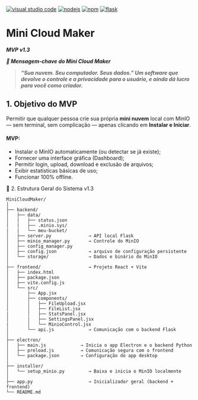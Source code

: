 [![visual studio code](https://img.shields.io/badge/ide-visual_studio_code_1.103.2-purple)](https://code.visualstudio.com/download)
[![nodejs](https://img.shields.io/badge/nodejs-24.7.0-blue)](https://nodejs.org/en/download/current)
[![npm](https://img.shields.io/badge/npm-11.5.1-blue)](https://nodejs.org/en/download/current)
[![flask](https://img.shields.io/badge/flask-blue)](https://flask.palletsprojects.com/en/stable/installation/)

# Mini Cloud Maker
***MVP v1.3***

***🧠 Mensagem-chave do Mini Cloud Maker***

> ***“Sua nuvem. Seu computador. Seus dados.”
> Um software que devolve o controle e a privacidade para o usuário,
> e ainda dá lucro para você como criador.***

## 1. Objetivo do MVP

Permitir que qualquer pessoa crie sua própria **mini nuvem** local com MinIO — sem terminal, sem complicação — apenas clicando em **Instalar e Iniciar**.

#### MVP:

- Instalar o MinIO automaticamente (ou detectar se já existe);
- Fornecer uma interface gráfica (Dashboard);
- Permitir login, upload, download e exclusão de arquivos;
- Exibir estatísticas básicas de uso;
- Funcionar 100% offline.

🧩 2. Estrutura Geral do Sistema v1.3
````
MiniCloudMaker/
│
├── backend/
│   ├── data/
│   |   ├── status.json
│   |   ├── .minio.sys/
|   |   └── meu-bucket/
│   ├── server.py              → API local Flask
│   ├── minio_manager.py       → Controle do MinIO
│   ├── config_manager.py      
│   ├── config.json            → arquivo de configuração persistente
│   └── storage/               → Dados e binário do MinIO
│
├── frontend/                  → Projeto React + Vite
│   ├── index.html
│   ├── package.json
│   ├── vite.config.js
│   └── src/
│       ├── App.jsx
│       ├── components/
│       │   ├── FileUpload.jsx
│       │   ├── FileList.jsx
|       │   ├── StatsPanel.jsx
│       |   ├── SettingsPanel.jsx
|       │   └── MinioControl.jsx 
│       └── api.js             → Comunicação com o backend Flask
│
├── electron/
│   ├── main.js             → Inicia o app Electron e o backend Python
│   ├── preload.js          → Comunicação segura com o frontend
│   └── package.json        → Configuração do app desktop
│
├── installer/
│   └── setup_minio.py         → Baixa e inicia o MinIO localmente
│
├── app.py                     → Inicializador geral (backend + frontend)
└── README.md

````
